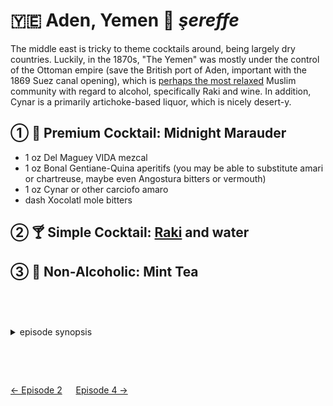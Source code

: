 🇾🇪 Aden, Yemen 🥂 _şereffe_
===========================

The middle east is tricky to theme cocktails around, being largely dry countries.
Luckily, in the 1870s, "The Yemen" was mostly under the control of the Ottoman empire
(save the British port of Aden, important with the 1869 Suez canal opening), which is
[perhaps the most relaxed][relaxed] Muslim community with regard to alcohol,
specifically Raki and wine.
In addition, Cynar is a primarily artichoke-based liquor, which is nicely desert-y.

[relaxed]: https://www.researchgate.net/publication/292235981_Ottomans_and_drinkers_The_consumption_of_alcohol_in_istanbul_in_the_nineteenth_century "Ottomans and drinkers: The consumption of alcohol in istanbul in the nineteenth century"

① 🍹 Premium Cocktail: Midnight Marauder
-----------------------------------------

- 1 oz Del Maguey VIDA mezcal
- 1 oz Bonal Gentiane-Quina aperitifs (you may be able to substitute amari or chartreuse, maybe even Angostura bitters or vermouth)
- 1 oz Cynar or other carciofo amaro
- dash Xocolatl mole bitters

② 🍸 Simple Cocktail: [Raki][] and water
-----------------------------------------

[Raki]: https://www.totalwine.com/spirits/liqueurscordialsschnapps/herbal-spice/anise/yeni-raki/p/6677750 "Yeni Raki: 'lion's milk'"

③ 🍵 Non-Alcoholic: Mint Tea
-----------------------------

<style>details {margin:2cm 0} details>p {margin:0 1ex;font-size:36pt}</style>

<details><summary>episode synopsis</summary><p>🛳️🇾🇪🐫🔫☠️</p><ul>
<li><a href="https://www.wgbh.org/programs/2022/01/16/around-the-world-in-80-days-episode-3-recap-truth-hurts">WGBH: Episode 3 recap: truth hurts</a></li>
<li><a href="https://www.thereviewgeek.com/aroundtheworldin80days-s1e3review/">The Review Geek: Season 1 Episode 3 Recap & Review</a></li>
</ul></details>

[← Episode 2](ep2.md)
&emsp;
[Episode 4 →](ep4.md)
